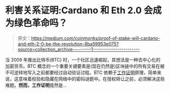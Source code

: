 # 利害关系证明:Cardano 和 Eth 2.0 会成为绿色革命吗？

> 原文：<https://medium.com/coinmonks/proof-of-stake-will-cardano-and-eth-2-0-be-the-revolution-8ba59953e075?source=collection_archive---------1----------------------->

当 2009 年推出比特币(BTC) 时，一个社区迅速崛起，其想法是一种去中心化的加密货币。BTC 概念的一个重要关键要素是(现在仍然是)区块链中的所有交易在被不可逆转地写入之前都要经过自动验证过程。BTC 依赖于[工作证明](https://en.wikipedia.org/wiki/Proof_of_work)原理，简单来说，这意味着校验和隐藏在网络中的密码谜题中。在授权转让之前，必须解决这些难题。**然而，工作证明**竟然是…